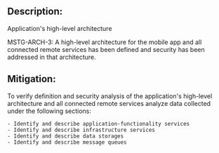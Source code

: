 ## Description:

Application's high-level architecture

MSTG-ARCH-3: A high-level architecture for the mobile app and all connected remote services has been defined and security has been addressed in that architecture.


## Mitigation:

To verify definition and security analysis of the application's high-level architecture and all connected remote services analyze data collected under the following sections:

	- Identify and describe application-functionality services
	- Identify and describe infrastructure services
	- Identify and describe data storages
	- Identify and describe message queues
